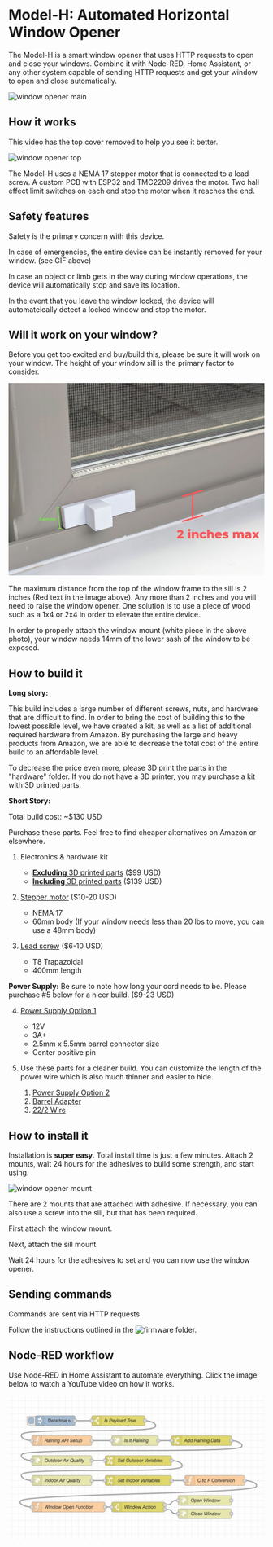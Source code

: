 # Model-H: Automated Horizontal Window Opener

The Model-H is a smart window opener that uses HTTP requests to open and close your windows. Combine it with Node-RED, Home Assistant, or any other system capable of sending HTTP requests and get your window to open and close automatically.

![window opener main](/media/window-gif.gif)


## How it works

This video has the top cover removed to help you see it better.

![window opener top](/media/top-gif.gif)

The Model-H uses a NEMA 17 stepper motor that is connected to a lead screw. A custom PCB with ESP32 and TMC2209 drives the motor. Two hall effect limit switches on each end stop the motor when it reaches the end.


## Safety features

Safety is the primary concern with this device. 

In case of emergencies, the entire device can be instantly removed for your window. (see GIF above)

In case an object or limb gets in the way during window operations, the device will automatically stop and save its location. 

In the event that you leave the window locked, the device will automateically detect a locked window and stop the motor.


## Will it work on your window?

Before you get too excited and buy/build this, please be sure it will work on your window. The height of your window sill is the primary factor to consider.

![window opener GIF](/media/window-sill.jpg)

The maximum distance from the top of the window frame to the sill is 2 inches (Red text in the image above). Any more than 2 inches and you will need to raise the window opener. One solution is to use a piece of wood such as a 1x4 or 2x4 in order to elevate the entire device.

In order to properly attach the window mount (white piece in the above photo), your window needs 14mm of the lower sash of the window to be exposed.


## How to build it

**Long story:**

This build includes a large number of different screws, nuts, and hardware that are difficult to find. In order to bring the cost of building this to the lowest possible level, we have created a kit, as well as a list of additional required hardware from Amazon. By purchasing the large and heavy products from Amazon, we are able to decrease the total cost of the entire build to an affordable level.

To decrease the price even more, please 3D print the parts in the "hardware" folder. If you do not have a 3D printer, you may purchase a kit with 3D printed parts.

**Short Story:**

Total build cost: ~$130 USD

Purchase these parts. Feel free to find cheaper alternatives on Amazon or elsewhere.

1.  Electronics & hardware kit
    * [**Excluding** 3D printed parts](https://valarsystems.com/products/automatic-window-opener?variant=39590892240955) ($99 USD)
    * [**Including** 3D printed parts](https://valarsystems.com/products/automatic-window-opener?variant=39590892208187) ($139 USD)

2. <a href="https://amzn.to/2XAAUiN" target="_blank">Stepper motor</a> ($10-20 USD)
    * NEMA 17
    * 60mm body (If your window needs less than 20 lbs to move, you can use a 48mm body)

3. <a href="https://amzn.to/3xVVnuL" target="_blank">Lead screw</a> ($6-10 USD)
    * T8 Trapazoidal
    * 400mm length

**Power Supply:** Be sure to note how long your cord needs to be. Please purchase #5 below for a nicer build. ($9-23 USD)

4. <a href="https://amzn.to/3xVVnuL" target="_blank">Power Supply Option 1</a> 
    * 12V  
    * 3A+
    * 2.5mm x 5.5mm barrel connector size
    * Center positive pin

5. Use these parts for a cleaner build. You can customize the length of the power wire which is also much thinner and easier to hide.
    1. <a href="https://amzn.to/3k75ist" target="_blank">Power Supply Option 2</a>
    2. <a href="https://amzn.to/2VV82S1" target="_blank">Barrel Adapter</a>
    3. <a href="https://amzn.to/3CTFUz3" target="_blank">22/2 Wire</a>


## How to install it

Installation is **super easy**. Total install time is just a few minutes. Attach 2 mounts, wait 24 hours for the adhesives to build some strength, and start using.

![window opener mount](/media/mount-gif.gif)

There are 2 mounts that are attached with adhesive. If necessary, you can also use a screw into the sill, but that has been required. 

First attach the window mount.

Next, attach the sill mount.

Wait 24 hours for the adhesives to set and you can now use the window opener.


## Sending commands

Commands are sent via HTTP requests

Follow the instructions outlined in the ![firmware](/firmware) folder.


## Node-RED workflow

Use Node-RED in Home Assistant to automate everything. Click the image below to watch a YouTube video on how it works.

[![Youtube Link](/media/node-red-flow.jpg)](https://youtu.be/ou7uRED_ff0)
